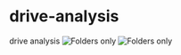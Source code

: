 # drive-analysis
drive analysis
![Folders only](https://drive.google.com/file/d/0B8DeJlPl0N1sS1FyZVhJRnhFa2c/view?usp=sharing)
![Folders only](https://drive.google.com/file/d/0B8DeJlPl0N1sS1FyZVhJRnhFa2c/view?usp=sharing)

